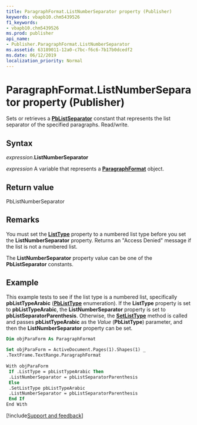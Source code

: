 ```yaml
---
title: ParagraphFormat.ListNumberSeparator property (Publisher)
keywords: vbapb10.chm5439526
f1_keywords:
- vbapb10.chm5439526
ms.prod: publisher
api_name:
- Publisher.ParagraphFormat.ListNumberSeparator
ms.assetid: 63189011-12a0-c7bc-f6c6-7b17b0dcedf2
ms.date: 06/12/2019
localization_priority: Normal
---
```



# ParagraphFormat.ListNumberSeparator property (Publisher)

Sets or retrieves a **[PbListSeparator](publisher.pblistseparator.md)** constant that represents the list separator of the specified paragraphs. Read/write.


## Syntax

_expression_.**ListNumberSeparator**

_expression_ A variable that represents a **[ParagraphFormat](Publisher.ParagraphFormat.md)** object.


## Return value

PbListNumberSeparator


## Remarks

You must set the **[ListType](Publisher.ParagraphFormat.ListType.md)** property to a numbered list type before you set the **ListNumberSeparator** property. Returns an "Access Denied" message if the list is not a numbered list.

The **ListNumberSeparator** property value can be one of the **PbListSeparator** constants.

## Example

This example tests to see if the list type is a numbered list, specifically **pbListTypeArabic** (**[PbListType](publisher.pblisttype.md)** enumeration). If the **ListType** property is set to **pbListTypeArabic**, the **ListNumberSeparator** property is set to **pbListSeparatorParenthesis**. Otherwise, the **[SetListType](Publisher.ParagraphFormat.SetListType.md)** method is called and passes **pbListTypeArabic** as the _Value_ (**PbListType**) parameter, and then the **ListNumberSeparator** property can be set.

```vb
Dim objParaForm As ParagraphFormat 
 
Set objParaForm = ActiveDocument.Pages(1).Shapes(1) _ 
.TextFrame.TextRange.ParagraphFormat 
 
With objParaForm 
 If .ListType = pbListTypeArabic Then 
 .ListNumberSeparator = pbListSeparatorParenthesis 
 Else 
 .SetListType pbListTypeArabic 
 .ListNumberSeparator = pbListSeparatorParenthesis 
 End If 
End With 

```

[!include[Support and feedback](~/includes/feedback-boilerplate.md)]